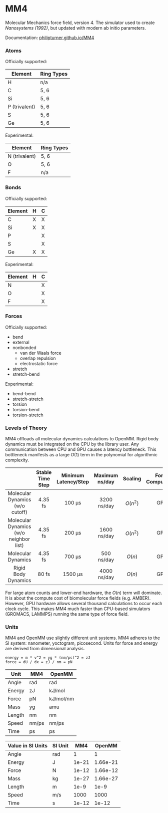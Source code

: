 # MM4

Molecular Mechanics force field, version 4. The simulator used to create _Nanosystems (1992)_, but updated with modern ab initio parameters.

Documentation: [philipturner.github.io/MM4](https://philipturner.github.io/MM4)

### Atoms

Officially supported:

| Element | Ring Types |
| ------- | ---------- |
| H             | n/a  |
| C             | 5, 6 |
| Si            | 5, 6 |
| P (trivalent) | 5, 6 |
| S             | 5, 6 |
| Ge            | 5, 6 |

Experimental:

| Element | Ring Types |
| ------- | ---------- |
| N (trivalent) | 5, 6 |
| O             | 5, 6 |
| F             | n/a  |

### Bonds

Officially supported:

| Element | H | C |
| ------- | - | - |
| C       | X | X |
| Si      | X | X |
| P       |   | X |
| S       |   | X |
| Ge      | X | X |

Experimental:

| Element | H | C |
| ------- | - | - |
| N       |   | X |
| O       |   | X |
| F       |   | X |

### Forces

Officially supported:
- bend
- external
- nonbonded
  - van der Waals force
  - overlap repulsion
  - electrostatic force
- stretch
- stretch-bend

Experimental:
- bend-bend
- stretch-stretch
- torsion
- torsion-bend
- torsion-stretch

### Levels of Theory

MM4 offloads all molecular dynamics calculations to OpenMM. Rigid body dynamics must be integrated on the CPU by the library user. Any communication between CPU and GPU causes a latency bottleneck. This bottleneck manifests as a large $O(1)$ term in the polynomial for algorithmic complexity.

|  | Stable Time Step | Minimum Latency/Step | Maximum ns/day | Scaling | Force Computation | Integration |
| :-----------------: | :--------: | :--------: | :-----: | :-: | :-: | :-: |
| Molecular Dynamics (w/o cutoff)        | 4.35 fs |  100 μs | 3200 ns/day | $O(n^2)$ | GPU | GPU |
| Molecular Dynamics (w/o neighbor list) | 4.35 fs |  200 μs | 1600 ns/day | $O(n^2)$ | GPU | GPU |
| Molecular Dynamics                     | 4.35 fs |  700 μs | 500 ns/day  | $O(n)$ |  GPU | GPU |
| Rigid Body Dynamics                    | 80 fs   | 1500 μs | 4000 ns/day | $O(n)$ |  GPU | CPU |

For large atom counts and lower-end hardware, the $O(n)$ term will dominate. It is about the compute cost of biomolecular force fields (e.g. AMBER). However, GPU hardware allows several thousand calculations to occur each clock cycle. This makes MM4 much faster than CPU-based simulators (GROMACS, LAMMPS) running the same type of force field.

### Units

MM4 and OpenMM use slightly different unit systems. MM4 adheres to the SI system: nanometer, yoctogram, picosecond. Units for force and energy are derived from dimensional analysis.

```
energy = m * v^2 = yg * (nm/ps)^2 = zJ
force = dU / dx = zJ / nm = pN
```

| Unit   | MM4   | OpenMM    |
| ------ | ----- | --------- |
| Angle  | rad   | rad       |
| Energy | zJ    | kJ/mol    |
| Force  | pN    | kJ/mol/nm |
| Mass   | yg    | amu       |
| Length | nm    | nm        |
| Speed  | nm/ps | nm/ps     |
| Time   | ps    | ps        |

| Value in SI Units | SI Unit | MM4   | OpenMM    |
| ----------------- | ------- | ----- | --------- |
| Angle             | rad     | 1     | 1         |
| Energy            | J       | 1e-21 | 1.66e-21  |
| Force             | N       | 1e-12 | 1.66e-12  |
| Mass              | kg      | 1e-27 | 1.66e-27  |
| Length            | m       | 1e-9  | 1e-9      |
| Speed             | m/s     | 1000  | 1000      |
| Time              | s       | 1e-12 | 1e-12     |
